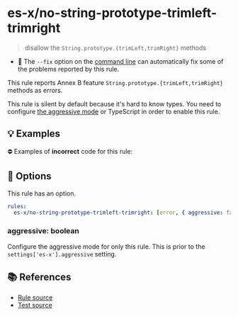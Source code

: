 # es-x/no-string-prototype-trimleft-trimright
> disallow the `String.prototype.{trimLeft,trimRight}` methods

- 🔧 The `--fix` option on the [command line](https://eslint.org/docs/user-guide/command-line-interface#fixing-problems) can automatically fix some of the problems reported by this rule.

This rule reports Annex B feature `String.prototype.{trimLeft,trimRight}` methods as errors.

This rule is silent by default because it's hard to know types. You need to configure [the aggressive mode](../#the-aggressive-mode) or TypeScript in order to enable this rule.

## 💡 Examples

⛔ Examples of **incorrect** code for this rule:

<eslint-playground type="bad" code="/*eslint es-x/no-string-prototype-trimleft-trimright: [error, { aggressive: true }] */
' str '.trimLeft()
' str '.trimRight()
" />

## 🔧 Options

This rule has an option.

```yml
rules:
  es-x/no-string-prototype-trimleft-trimright: [error, { aggressive: false }]
```

### aggressive: boolean

Configure the aggressive mode for only this rule.
This is prior to the `settings['es-x'].aggressive` setting.

## 📚 References

- [Rule source](https://github.com/ota-meshi/eslint-plugin-es-x/blob/master/lib/rules/no-string-prototype-trimleft-trimright.js)
- [Test source](https://github.com/ota-meshi/eslint-plugin-es-x/blob/master/tests/lib/rules/no-string-prototype-trimleft-trimright.js)
